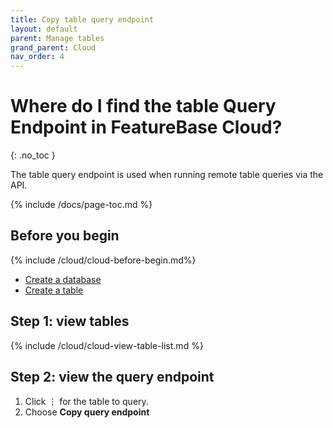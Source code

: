 ```yaml
---
title: Copy table query endpoint
layout: default
parent: Manage tables
grand_parent: Cloud
nav_order: 4
---
```


# Where do I find the table Query Endpoint in FeatureBase Cloud?
{: .no_toc }

The table query endpoint is used when running remote table queries via the API.

{% include /docs/page-toc.md %}

## Before you begin

{% include /cloud/cloud-before-begin.md%}
* [Create a database](/docs/cloud/cloud-databases/cloud-db-create)
* [Create a table](/docs/cloud/cloud-tables/cloud-table-create)

## Step 1: view tables

{% include /cloud/cloud-view-table-list.md %}

## Step 2: view the query endpoint

1. Click &#8942; for the table to query.
2. Choose **Copy query endpoint**
